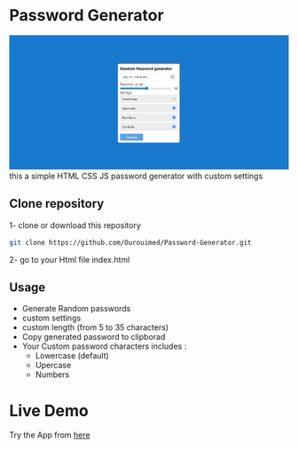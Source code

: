# Password Generator 
![alt text](./image.png)
this a simple HTML CSS JS password generator with custom settings

## Clone repository 
1- clone or download this repository 
```bash
git clone https://github.com/Ourouimed/Password-Generator.git
```

2- go to your Html file index.html

## Usage
- Generate Random passwords 
- custom settings 
- custom length (from 5 to 35 characters)
- Copy generated password to clipborad
- Your Custom password characters includes :
  - Lowercase (default)
  - Upercase
  - Numbers
# Live Demo 
Try the App from [here](https://ourouimed.github.io/Password-Generator)
